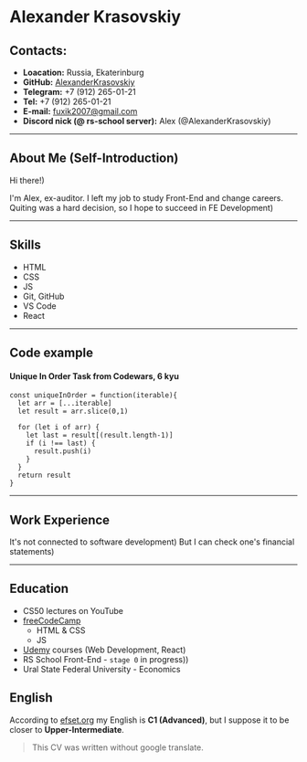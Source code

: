 # Alexander Krasovskiy

## Contacts:
- __Loacation:__ Russia, Ekaterinburg
- **GitHub:** [AlexanderKrasovskiy](https://github.com/AlexanderKrasovskiy)
- __Telegram:__ +7 (912) 265-01-21
- __Tel:__ +7 (912) 265-01-21
- **E-mail:** fuxik2007@gmail.com
- **Discord nick (@ rs-school server):** Alex (@AlexanderKrasovskiy)

***

## About Me (Self-Introduction)
Hi there!)

I'm Alex, ex-auditor. I left my job to study Front-End and change careers. Quiting was a hard decision, so I hope to succeed in FE Development)

***

## Skills
- HTML
- CSS
- JS
- Git, GitHub
- VS Code
- React

***

## Code example
#### Unique In Order Task from Codewars, 6 kyu
```
const uniqueInOrder = function(iterable){
  let arr = [...iterable]
  let result = arr.slice(0,1)

  for (let i of arr) {
    let last = result[(result.length-1)]
    if (i !== last) {
      result.push(i)
    }
  }
  return result
}
```

***

## Work Experience
It's not connected to software development) But I can check one's financial statements)

***

## Education
- CS50 lectures on YouTube
- [freeCodeCamp](https://www.freecodecamp.org/)
  - HTML & CSS
  - JS
- [Udemy](https://www.udemy.com/) courses (Web Development, React)
- RS School Front-End - `stage 0` in progress))
- Ural State Federal University - Economics

## English

According to [efset.org](https://www.efset.org/cert/qJezC7) my English is **C1 (Advanced)**, but I suppose it to be closer to **Upper-Intermediate**.

>This CV was written without google translate.